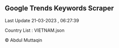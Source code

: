 

## Google Trends Keywords Scraper 
 
Last Update 21-03-2023 , 06:27:39

Country List :
VIETNAM.json



© Abdul Muttaqin 
